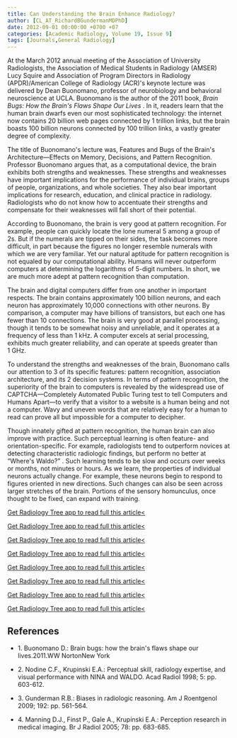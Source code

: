 ```yaml
---
title: Can Understanding the Brain Enhance Radiology?
author: [CL_AT_RichardBGundermanMDPhD]
date: 2012-09-01 00:00:00 +0700 +07
categories: [Academic Radiology, Volume 19, Issue 9]
tags: [Journals,General Radiology]
---
```

At the March 2012 annual meeting of the Association of University Radiologists, the Association of Medical Students in Radiology (AMSER) Lucy Squire and Association of Program Directors in Radiology (APDR)/American College of Radiology (ACR)'s keynote lecture was delivered by Dean Buonomano, professor of neurobiology and behavioral neuroscience at UCLA. Buonomano is the author of the 2011 book, _Brain Bugs: How the Brain's Flaws Shape Our Lives_ . In it, readers learn that the human brain dwarfs even our most sophisticated technology: the internet now contains 20 billion web pages connected by 1 trillion links, but the brain boasts 100 billion neurons connected by 100 trillion links, a vastly greater degree of complexity.

The title of Buonomano's lecture was, Features and Bugs of the Brain's Architecture—Effects on Memory, Decisions, and Pattern Recognition. Professor Buonomano argues that, as a computational device, the brain exhibits both strengths and weaknesses. These strengths and weaknesses have important implications for the performance of individual brains, groups of people, organizations, and whole societies. They also bear important implications for research, education, and clinical practice in radiology. Radiologists who do not know how to accentuate their strengths and compensate for their weaknesses will fall short of their potential.

According to Buonomano, the brain is very good at pattern recognition. For example, people can quickly locate the lone numeral 5 among a group of 2s. But if the numerals are tipped on their sides, the task becomes more difficult, in part because the figures no longer resemble numerals with which we are very familiar. Yet our natural aptitude for pattern recognition is not equaled by our computational ability. Humans will never outperform computers at determining the logarithms of 5-digit numbers. In short, we are much more adept at pattern recognition than computation.

The brain and digital computers differ from one another in important respects. The brain contains approximately 100 billion neurons, and each neuron has approximately 10,000 connections with other neurons. By comparison, a computer may have billions of transistors, but each one has fewer than 10 connections. The brain is very good at parallel processing, though it tends to be somewhat noisy and unreliable, and it operates at a frequency of less than 1 kHz. A computer excels at serial processing, exhibits much greater reliability, and can operate at speeds greater than 1 GHz.

To understand the strengths and weaknesses of the brain, Buonomano calls our attention to 3 of its specific features: pattern recognition, association architecture, and its 2 decision systems. In terms of pattern recognition, the superiority of the brain to computers is revealed by the widespread use of CAPTCHA—Completely Automated Public Turing test to tell Computers and Humans Apart—to verify that a visitor to a website is a human being and not a computer. Wavy and uneven words that are relatively easy for a human to read can prove all but impossible for a computer to decipher.

Though innately gifted at pattern recognition, the human brain can also improve with practice. Such perceptual learning is often feature- and orientation-specific. For example, radiologists tend to outperform novices at detecting characteristic radiologic findings, but perform no better at “Where's Waldo?” . Such learning tends to be slow and occurs over weeks or months, not minutes or hours. As we learn, the properties of individual neurons actually change. For example, these neurons begin to respond to figures oriented in new directions. Such changes can also be seen across larger stretches of the brain. Portions of the sensory homunculus, once thought to be fixed, can expand with training.

[Get Radiology Tree app to read full this article<](https://clinicalpub.com/app)

[Get Radiology Tree app to read full this article<](https://clinicalpub.com/app)

[Get Radiology Tree app to read full this article<](https://clinicalpub.com/app)

[Get Radiology Tree app to read full this article<](https://clinicalpub.com/app)

[Get Radiology Tree app to read full this article<](https://clinicalpub.com/app)

[Get Radiology Tree app to read full this article<](https://clinicalpub.com/app)

[Get Radiology Tree app to read full this article<](https://clinicalpub.com/app)

[Get Radiology Tree app to read full this article<](https://clinicalpub.com/app)

## References

- 1\. Buonomano D.: Brain bugs: how the brain's flaws shape our lives.2011.WW NortonNew York


- 2\. Nodine C.F., Krupinski E.A.: Perceptual skill, radiology expertise, and visual performance with NINA and WALDO. Acad Radiol 1998; 5: pp. 603-612.


- 3\. Gunderman R.B.: Biases in radiologic reasoning. Am J Roentgenol 2009; 192: pp. 561-564.


- 4\. Manning D.J., Finst P., Gale A., Krupinski E.A.: Perception research in medical imaging. Br J Radiol 2005; 78: pp. 683-685.